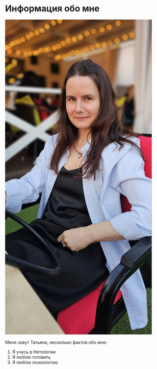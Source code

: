 # Информация обо мне
![](img/photo.jpg)

Меня зовут Татьяна, несколько фактов обо мне:
1. Я учусь в Нетологии
2. Я люблю готовить
3. Я люблю психологию